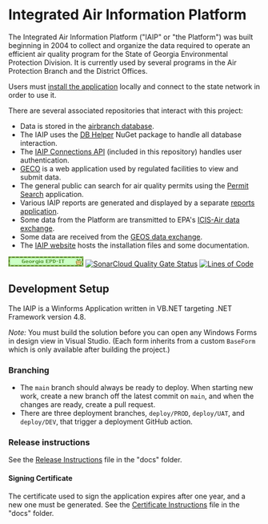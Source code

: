 # Integrated Air Information Platform

The Integrated Air Information Platform ("IAIP" or "the Platform") was built beginning in 2004 to collect and organize the data required to operate an efficient air quality program for the State of Georgia Environmental Protection Division. It is currently used by several programs in the Air Protection Branch and the District Offices.

Users must [install the application](https://iaip.gaepd.org/) locally and connect to the state network in order to use it.

There are several associated repositories that interact with this project:

* Data is stored in the [airbranch database](https://github.com/gaepdit/airbranch-db).
* The IAIP uses the [DB Helper](https://github.com/gaepdit/db-helper) NuGet package to handle all database interaction.
* The [IAIP Connections API](https://github.com/gaepdit/iaip/tree/main/src/Iaip.CxApi) (included in this repository) handles user authentication.
* [GECO](https://github.com/gaepdit/geco) is a web application used by regulated facilities to view and submit data.
* The general public can search for air quality permits using the [Permit Search](https://github.com/gaepdit/permit-search) application.
* Various IAIP reports are generated and displayed by a separate [reports application](https://github.com/gaepdit/airbranch-reports).
* Some data from the Platform are transmitted to EPA's [ICIS-Air data exchange]( https://github.com/gaepdit/icis-air-data-exchange).
* Some data are received from the [GEOS data exchange](https://github.com/gaepdit/geos-fis-fims-data-exchange).
* The [IAIP website](https://github.com/gaepdit/iaip/iaip-website) hosts the installation files and some documentation.

[![Georgia EPD-IT](https://raw.githubusercontent.com/gaepdit/gaepd-brand/main/blinkies/blinkies.cafe-gaepdit.gif)](https://github.com/gaepdit)
[![SonarCloud Quality Gate Status](https://sonarcloud.io/api/project_badges/measure?project=gaepdit_iaip&metric=alert_status)](https://sonarcloud.io/summary/new_code?id=gaepdit_iaip)
[![Lines of Code](https://sonarcloud.io/api/project_badges/measure?project=gaepdit_iaip&metric=ncloc)](https://sonarcloud.io/summary/new_code?id=gaepdit_iaip)

## Development Setup

The IAIP is a Winforms Application written in VB.NET targeting .NET Framework version 4.8.

*Note:* You must build the solution before you can open any Windows Forms in design view in Visual Studio. (Each form inherits from a custom `BaseForm` which is only available after building the project.)

### Branching

* The `main` branch should always be ready to deploy. When starting new work, create a new branch off the latest commit on `main`, and when the changes are ready, create a pull request.
* There are three deployment branches, `deploy/PROD`, `deploy/UAT`, and `deploy/DEV`, that trigger a deployment GitHub action.

### Release instructions

See the [Release Instructions](docs/release-instructions.md) file in the "docs" folder.

#### Signing Certificate

The certificate used to sign the application expires after one year, and a new one must be generated. See the [Certificate Instructions](docs/certificate-instructions.md) file in the "docs" folder.
